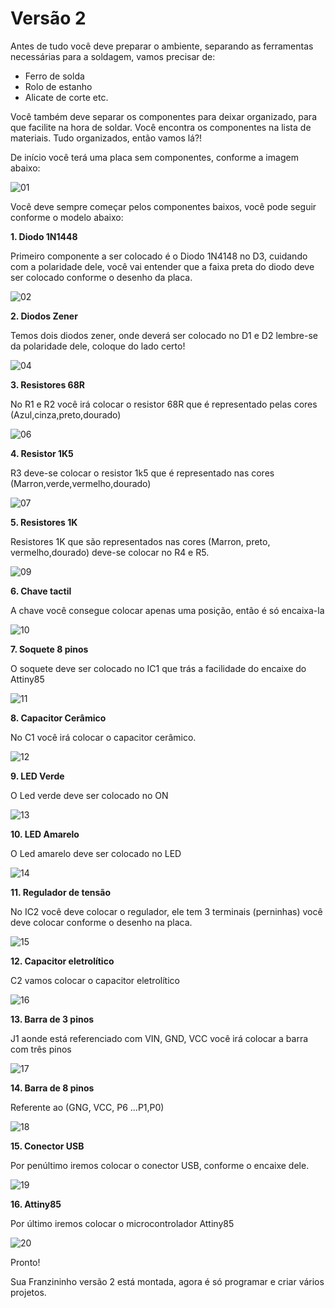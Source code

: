 # Versão 2

Antes de tudo você deve preparar o ambiente, separando as ferramentas necessárias para a soldagem, vamos precisar de:

* Ferro de solda
* Rolo de estanho
* Alicate de corte etc.

Você também deve separar os componentes para deixar organizado, para que facilite na hora de soldar. Você encontra os componentes na lista de materiais. Tudo organizados, então vamos lá?!

De início você terá uma placa sem componentes, conforme a imagem abaixo:

![01](../../.gitbook/assets/montagem-v2-01.png)

Você deve sempre começar pelos componentes baixos, você pode seguir conforme o modelo abaixo:

**1. Diodo 1N1448**

Primeiro componente a ser colocado é o Diodo 1N4148 no D3, cuidando com a polaridade dele, você vai entender que a faixa preta do diodo deve ser colocado conforme o desenho da placa.

![02](../../.gitbook/assets/montagem-v2-02.png)

**2. Diodos Zener**

Temos dois diodos zener, onde deverá ser colocado no D1 e D2 lembre-se da polaridade dele, coloque do lado certo!

![04](../../.gitbook/assets/montagem-v2-04.png)

**3. Resistores 68R**

No R1 e R2 você irá colocar o resistor 68R que é representado pelas cores \(Azul,cinza,preto,dourado\)

![06](../../.gitbook/assets/montagem-v2-06.png)

**4. Resistor 1K5**

R3 deve-se colocar o resistor 1k5 que é representado nas cores \(Marron,verde,vermelho,dourado\)

![07](../../.gitbook/assets/montagem-v2-07.png)

**5. Resistores 1K**

Resistores 1K que são representados nas cores \(Marron, preto, vermelho,dourado\) deve-se colocar no R4 e R5.

![09](../../.gitbook/assets/montagem-v2-09.png)

**6. Chave tactil**

A chave você consegue colocar apenas uma posição, então é só encaixa-la

![10](../../.gitbook/assets/montagem-v2-10.png)

**7. Soquete 8 pinos**

O soquete deve ser colocado no IC1 que trás a facilidade do encaixe do Attiny85

![11](../../.gitbook/assets/montagem-v2-11.png)

**8. Capacitor Cerâmico**

No C1 você irá colocar o capacitor cerâmico.

![12](../../.gitbook/assets/montagem-v2-12.png)

**9. LED Verde**

O Led verde deve ser colocado no ON

![13](../../.gitbook/assets/montagem-v2-13.png)

**10. LED Amarelo**

O Led amarelo deve ser colocado no LED

![14](../../.gitbook/assets/montagem-v2-14.png)

**11. Regulador de tensão**

No IC2 você deve colocar o regulador, ele tem 3 terminais \(perninhas\) você deve colocar conforme o desenho na placa.

![15](../../.gitbook/assets/montagem-v2-15.png)

**12. Capacitor eletrolítico**

C2 vamos colocar o capacitor eletrolítico

![16](../../.gitbook/assets/montagem-v2-16.png)

**13. Barra de 3 pinos**

J1 aonde está referenciado com VIN, GND, VCC você irá colocar a barra com três pinos

![17](../../.gitbook/assets/montagem-v2-17.png)

**14. Barra de 8 pinos**

Referente ao \(GNG, VCC, P6 ...P1,P0\)

![18](../../.gitbook/assets/montagem-v2-18.png)

**15. Conector USB**

Por penúltimo iremos colocar o conector USB, conforme o encaixe dele.

![19](../../.gitbook/assets/montagem-v2-19.png)

**16. Attiny85**

Por último iremos colocar o microcontrolador Attiny85

![20](../../.gitbook/assets/montagem-v2-20.png)

Pronto!

Sua Franzininho versão 2 está montada, agora é só programar e criar vários projetos.


